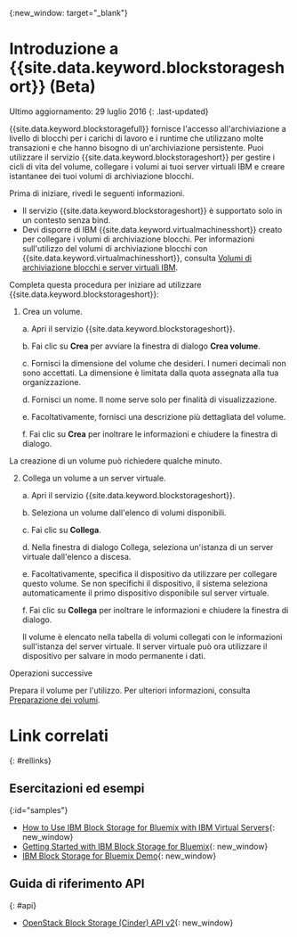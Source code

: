 {:new_window: target="_blank"} 

# Introduzione a {{site.data.keyword.blockstorageshort}} (Beta)

Ultimo aggiornamento: 29 luglio 2016
{: .last-updated}

{{site.data.keyword.blockstoragefull}} fornisce l'accesso all'archiviazione a livello di blocchi per i carichi di lavoro e i runtime che utilizzano molte transazioni e che hanno bisogno di un'archiviazione persistente. Puoi utilizzare il servizio {{site.data.keyword.blockstorageshort}} per gestire i cicli di vita del volume, collegare i volumi ai tuoi server virtuali IBM e creare istantanee dei tuoi volumi di archiviazione blocchi.

Prima di iniziare, rivedi le seguenti informazioni.

* Il servizio {{site.data.keyword.blockstorageshort}} è supportato solo in un contesto senza bind.  
* Devi disporre di IBM {{site.data.keyword.virtualmachinesshort}} creato per collegare i volumi di archiviazione blocchi. Per informazioni sull'utilizzo del volumi di archiviazione blocchi con {{site.data.keyword.virtualmachinesshort}}, consulta [Volumi di archiviazione blocchi e server virtuali IBM](../../virtualmachines/vm_create.html#storage_BS). 

Completa questa procedura per iniziare ad utilizzare {{site.data.keyword.blockstorageshort}}:

1. Crea un volume. 
   
   a. Apri il servizio {{site.data.keyword.blockstorageshort}}.

   b. Fai clic su **Crea** per avviare la finestra di dialogo **Crea volume**.

   c.	Fornisci la dimensione del volume che desideri. I numeri decimali non sono accettati. La dimensione è limitata dalla quota assegnata alla tua organizzazione.
   
   d.	Fornisci un nome. Il nome serve solo per finalità di visualizzazione.
   
   e.	Facoltativamente, fornisci una descrizione più dettagliata del volume.
   
   f.	Fai clic su **Crea** per inoltrare le informazioni e chiudere la finestra di dialogo.

  La creazione di un volume può richiedere qualche minuto.

2. Collega un volume a un server virtuale.

   a. Apri il servizio {{site.data.keyword.blockstorageshort}}.
   
   b. Seleziona un volume dall'elenco di volumi disponibili.
   
   c.	Fai clic su **Collega**.
   
   d.	Nella finestra di dialogo Collega, seleziona un'istanza di un server virtuale dall'elenco a discesa. 
   
   e.	Facoltativamente, specifica il dispositivo da utilizzare per collegare questo volume. Se non specifichi il dispositivo, il sistema seleziona automaticamente il primo dispositivo disponibile sul server virtuale.
   
   f.	Fai clic su **Collega** per inoltrare le informazioni e chiudere la finestra di dialogo.
   
   Il volume è elencato nella tabella di volumi collegati con le informazioni sull'istanza del server virtuale. Il server virtuale può ora utilizzare il dispositivo per salvare in modo permanente i dati. 
 
Operazioni successive

Prepara il volume per l'utilizzo. Per ulteriori informazioni, consulta [Preparazione dei volumi](../BlockStorage/blockstorage_preparingvolume.html).

# Link correlati
{: #rellinks}

## Esercitazioni ed esempi
{:id="samples"}

* [How to Use IBM Block Storage for Bluemix with IBM Virtual Servers](https://developer.ibm.com/bluemix/2016/02/24/use-block-storage-for-bluemix-with-virtual-servers/){: new_window}
* [Getting Started with IBM Block Storage for Bluemix](https://developer.ibm.com/bluemix/2016/02/15/getting-started-with-block-storage/){: new_window}
* [IBM Block Storage for Bluemix Demo](https://www.youtube.com/watch?v=3gCIHYKU1rE&list=PLzpeuWUENMK2d3L5qCITo2GQEt-7r0oqm&index=45){: new_window}

## Guida di riferimento API
{: #api}
* [OpenStack Block Storage (Cinder) API v2](http://developer.openstack.org/api-ref-blockstorage-v2.html){: new_window}

